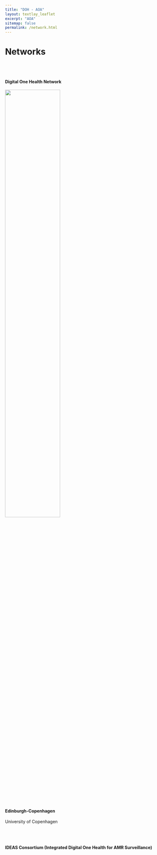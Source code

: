 ```yaml
---
title: "DOH - AOA"
layout: textlay_leaflet
excerpt: "AOA"
sitemap: false
permalink: /network.html
---
```


# Networks
<br>
<br>

#### Digital One Health Network
<img src="{{ site.url }}{{ site.baseurl }}/images/DOHNetwork.jpg" width="60%" >

#### Edinburgh-Copenhagen 

University of Copenhagen

<br>
<br>

#### IDEAS Consortium (Integrated Digital One Health for AMR Surveillance)

<div class="leaflet html-widget html-fill-item-overflow-hidden html-fill-item" id="htmlwidget-2aa400a1dd23ae31439d" style="width:672px;height:480px;"></div>
<script type="application/json" data-for="htmlwidget-2aa400a1dd23ae31439d">{"x":{"options":{"crs":{"crsClass":"L.CRS.EPSG3857","code":null,"proj4def":null,"projectedBounds":null,"options":{}}},"calls":[{"method":"addTiles","args":["https://{s}.tile.openstreetmap.org/{z}/{x}/{y}.png",null,null,{"minZoom":0,"maxZoom":18,"tileSize":256,"subdomains":"abc","errorTileUrl":"","tms":false,"noWrap":false,"zoomOffset":0,"zoomReverse":false,"opacity":1,"zIndex":1,"detectRetina":false,"attribution":"&copy; <a href=\"https://openstreetmap.org\">OpenStreetMap<\/a> contributors, <a href=\"https://creativecommons.org/licenses/by-sa/2.0/\">CC-BY-SA<\/a>"}]},{"method":"addMarkers","args":[[0.342863864946231,55.8658521898237,45.4590412629385,6.18000353648616,45.7533311676727,55.787384347533],[32.5763504050183,-3.19858932048862,9.19496993836112,1.21187566336525,4.827922065655,12.5193608387315],null,null,null,{"interactive":true,"draggable":false,"keyboard":true,"title":"","alt":"","zIndexOffset":0,"opacity":1,"riseOnHover":false,"riseOffset":250},["Makerere University Biomedical Research Centre (MakBRC),<br>Bodastage Solutions,<br>Central Public Health Laboratories (CPHL),<br>National Animal Disease Diagnostics and Epidemiology Centre (NADDEC), &<br>the Ministry of Water and Environment (MWE)","The Roslin Institute, University of Edinburgh","Fondazione IRCCS Ca’ Granda Ospedale Maggiore Policlinico &<br>Fondazione Istituto Nazionale Genetica Molecolare-INGM","Université de Lomé","Fondation Mérieux","Danmarks Tekniske Universitet"],null,null,null,null,{"interactive":false,"permanent":false,"direction":"auto","opacity":1,"offset":[0,0],"textsize":"10px","textOnly":false,"className":"","sticky":true},null]}],"limits":{"lat":[0.342863864946231,55.8658521898237],"lng":[-3.19858932048862,32.5763504050183]}},"evals":[],"jsHooks":[]}</script>

<!-- instructions from
https://dieghernan.github.io/201905_Leaflet_R_Jekyll/#the-githubjekyll-part -->

<br>
<br>
<br>